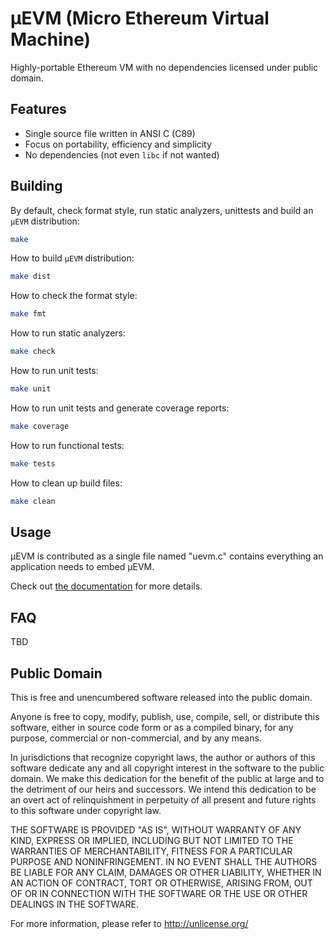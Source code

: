 # μEVM (Micro Ethereum Virtual Machine)

Highly-portable Ethereum VM with no dependencies licensed under public domain.

## Features

- Single source file written in ANSI C (C89)
- Focus on portability, efficiency and simplicity
- No dependencies (not even `libc` if not wanted)

## Building

By default, check format style, run static analyzers, unittests and build
an `μEVM` distribution:

```bash
make
```

How to build `μEVM` distribution:

```bash
make dist
```

How to check the format style:

```bash
make fmt
```

How to run static analyzers:

```bash
make check
```

How to run unit tests:

```bash
make unit
```

How to run unit tests and generate coverage reports:

```bash
make coverage
```

How to run functional tests:

```bash
make tests
```

How to clean up build files:

```bash
make clean
```

## Usage

μEVM is contributed as a single file named "uevm.c" contains everything
an application needs to embed μEVM.

Check out [the documentation](docs/Readme.md) for more details.

## FAQ

TBD

## Public Domain

This is free and unencumbered software released into the public domain.

Anyone is free to copy, modify, publish, use, compile, sell, or
distribute this software, either in source code form or as a compiled
binary, for any purpose, commercial or non-commercial, and by any
means.

In jurisdictions that recognize copyright laws, the author or authors
of this software dedicate any and all copyright interest in the
software to the public domain. We make this dedication for the benefit
of the public at large and to the detriment of our heirs and
successors. We intend this dedication to be an overt act of
relinquishment in perpetuity of all present and future rights to this
software under copyright law.

THE SOFTWARE IS PROVIDED "AS IS", WITHOUT WARRANTY OF ANY KIND,
EXPRESS OR IMPLIED, INCLUDING BUT NOT LIMITED TO THE WARRANTIES OF
MERCHANTABILITY, FITNESS FOR A PARTICULAR PURPOSE AND NONINFRINGEMENT.
IN NO EVENT SHALL THE AUTHORS BE LIABLE FOR ANY CLAIM, DAMAGES OR
OTHER LIABILITY, WHETHER IN AN ACTION OF CONTRACT, TORT OR OTHERWISE,
ARISING FROM, OUT OF OR IN CONNECTION WITH THE SOFTWARE OR THE USE OR
OTHER DEALINGS IN THE SOFTWARE.

For more information, please refer to <http://unlicense.org/>
